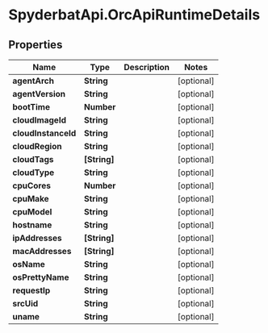 # SpyderbatApi.OrcApiRuntimeDetails

## Properties

Name | Type | Description | Notes
------------ | ------------- | ------------- | -------------
**agentArch** | **String** |  | [optional] 
**agentVersion** | **String** |  | [optional] 
**bootTime** | **Number** |  | [optional] 
**cloudImageId** | **String** |  | [optional] 
**cloudInstanceId** | **String** |  | [optional] 
**cloudRegion** | **String** |  | [optional] 
**cloudTags** | **[String]** |  | [optional] 
**cloudType** | **String** |  | [optional] 
**cpuCores** | **Number** |  | [optional] 
**cpuMake** | **String** |  | [optional] 
**cpuModel** | **String** |  | [optional] 
**hostname** | **String** |  | [optional] 
**ipAddresses** | **[String]** |  | [optional] 
**macAddresses** | **[String]** |  | [optional] 
**osName** | **String** |  | [optional] 
**osPrettyName** | **String** |  | [optional] 
**requestIp** | **String** |  | [optional] 
**srcUid** | **String** |  | [optional] 
**uname** | **String** |  | [optional] 


